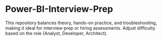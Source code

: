 # Power-BI-Interview-Prep
This repository balances theory, hands-on practice, and troubleshooting, making it ideal for interview prep or hiring assessments. Adjust difficulty based on the role (Analyst, Developer, Architect).
